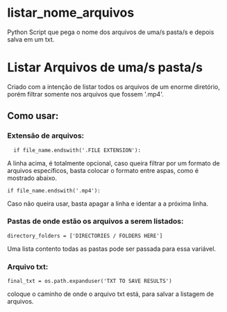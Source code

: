 # listar_nome_arquivos
Python Script que pega o nome dos arquivos de uma/s pasta/s e depois salva em um txt.

# Listar Arquivos de uma/s pasta/s

Criado com a intenção de listar todos os arquivos de um enorme diretório, porém filtrar somente nos arquivos que fossem '.mp4'.

## Como usar:

### Extensão de arquivos:
```http
  if file_name.endswith('.FILE EXTENSION'):
```
A linha acima, é totalmente opcional, caso queira filtrar por um formato de arquivos específicos, basta colocar o formato entre aspas, como é mostrado abaixo.
```http
if file_name.endswith('.mp4'):
```
Caso não queira usar, basta apagar a linha e identar a a próxima linha.

### Pastas de onde estão os arquivos a serem listados:
```http
directory_folders = ['DIRECTORIES / FOLDERS HERE']
```

Uma lista contento todas as pastas pode ser passada para essa variável.

### Arquivo txt:
```http
final_txt = os.path.expanduser('TXT TO SAVE RESULTS')
```

coloque o caminho de onde o arquivo txt está, para salvar a listagem de arquivos.
